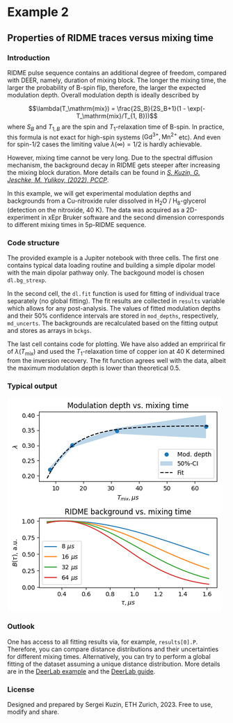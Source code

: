 # Example 2
## Properties of RIDME traces versus mixing time

### Introduction
RIDME pulse sequence contains an additional degree of freedom, compared with DEER, namely, duration of mixing block. The longer the mixing time, the larger the probability of B-spin flip, therefore, the larger the expected modulation depth. Overall modulation depth is ideally described by

$$\lambda(T_\mathrm{mix}) = \frac{2S_B}{2S_B+1}(1 - \exp(-T_\mathrm{mix}/T_{1, B}))$$
where $S_B$ and $T_{1,B}$ are the spin and $T_1$-relaxation time of B-spin. In practice, this formula is not exact for high-spin systems ($\mathrm{Gd}^{3+}, \mathrm{Mn}^{2+}$ etc). And even for spin-1/2 cases the limiting value $\lambda(\infty)=1/2$ is hardly achievable.

However, mixing time cannot be very long. Due to the spectral diffusion mechanism, the background decay in RIDME gets steeper after increasing the mixing block duration. More details can be found in [*S. Kuzin, G. Jeschke, M. Yulikov, (2022), PCCP*](https://pubs.rsc.org/en/content/articlehtml/2022/cp/d2cp03039j).

In this example, we will get experimental modulation depths and backgrounds from a Cu-nitroxide ruler dissolved in H<sub>2</sub>O / H<sub>8</sub>-glycerol (detection on the nitroxide, 40 K). The data was acquired as a 2D-experiment in xEpr Bruker software and the second dimension corresponds to different mixing times in 5p-RIDME sequence.

### Code structure
The provided example is a Jupiter notebook with three cells. The first one contains typical data loading routine and building a simple dipolar model with the main dipolar pathway only. The backgound model is chosen `dl.bg_strexp`.

In the second cell, the `dl.fit` function is used for fitting of individual trace separately (no global fitting). The fit results are collected in `results` variable which allows for any post-analysis. The values of fitted modulation depths and their 50% confidence intervals are stored in `mod_depths`, respectively, `md_uncerts`. The backgrounds are recalculated based on the fitting output and stores as arrays in `bckgs`.

The last cell contains code for plotting. We have also added an emprirical fir of $\lambda(T_\mathrm{mix})$ and used the $T_1$-relaxation time of copper ion at 40 K determined from the inversion recovery. The fit function agrees well with the data, albeit the maximum modulation depth is lower than theoretical $0.5$.

### Typical output

![example output](./output2.png)

### Outlook

One has access to all fitting results via, for example, `results[0].P`. Therefore, you can compare distance distributions and their uncertainties for different mixing times. Alternatively, you can try to perform a global fitting of the dataset assuming a unique distance distribution. More details are in the [DeerLab example](https://jeschkelab.github.io/DeerLab/auto_examples/intermediate/ex_global_fitting_4pdeer.html#sphx-glr-auto-examples-intermediate-ex-global-fitting-4pdeer-py) and the [DeerLab guide](https://jeschkelab.github.io/DeerLab/modeling_guide.html).

### License

Designed and prepared by Sergei Kuzin, ETH Zurich, 2023. Free to use, modify and share.